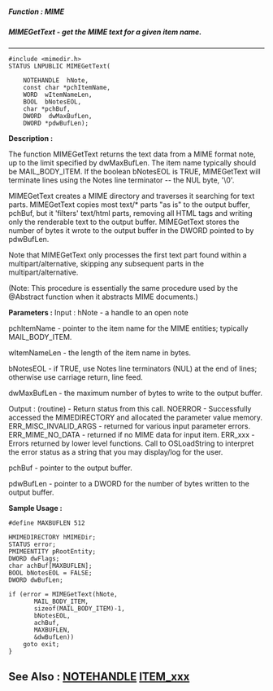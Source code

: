 ##### Function : MIME
##### MIMEGetText - get the MIME text for a given item name.
---
```
#include <mimedir.h>
STATUS LNPUBLIC MIMEGetText(

	NOTEHANDLE  hNote,
	const char *pchItemName,
	WORD  wItemNameLen,
	BOOL  bNotesEOL,
	char *pchBuf,
	DWORD  dwMaxBufLen,
	DWORD *pdwBufLen);
```
**Description :**

The function MIMEGetText returns the text data from a MIME format note, up to 
the limit specified by dwMaxBufLen.  The item name typically should be 
MAIL_BODY_ITEM.  If the boolean bNotesEOL is TRUE, MIMEGetText will terminate 
lines using the Notes line terminator -- the NUL byte, '\0'.

MIMEGetText creates a MIME directory and traverses it searching for text 
parts.  MIMEGetText copies most text/* parts "as is" to the output buffer, 
pchBuf, but it 'filters' text/html parts, removing all HTML tags and writing 
only the renderable text to the output buffer.  MIMEGetText stores the number 
of bytes it wrote to the output buffer in the DWORD pointed to by pdwBufLen.

Note that MIMEGetText only processes the first text part found within a 
multipart/alternative, skipping any subsequent parts in the 
multipart/alternative.

(Note:  This procedure is essentially the same procedure used by the @Abstract 
function when it abstracts MIME documents.)


**Parameters :**
Input :
hNote  -  a handle to an open note

pchItemName  -  pointer to the item name for the MIME entities; typically MAIL_BODY_ITEM.

wItemNameLen  -  the length of the item name in bytes.

bNotesEOL  -  if TRUE, use Notes line terminators (NUL) at the end of lines; otherwise use carriage return, line feed.

dwMaxBufLen  -  the maximum number of bytes to write to the output buffer.

Output :
(routine)  -  Return status from this call.
	NOERROR - Successfully accessed the MIMEDIRECTORY and allocated the parameter value memory.
	ERR_MISC_INVALID_ARGS - returned for various input parameter errors.
	ERR_MIME_NO_DATA - returned if no MIME data for input item.
	ERR_xxx - Errors returned by lower level functions.  Call to OSLoadString to interpret the error status as a string that you may display/log for the user.



pchBuf  -  pointer to the output buffer.

pdwBufLen  -  pointer to a DWORD for the number of bytes written to the output buffer.


**Sample Usage :**
```
#define MAXBUFLEN 512

HMIMEDIRECTORY hMIMEDir;
STATUS error;
PMIMEENTITY pRootEntity;
DWORD dwFlags;
char achBuf[MAXBUFLEN];
BOOL bNotesEOL = FALSE;
DWORD dwBufLen;

if (error = MIMEGetText(hNote,
	   MAIL_BODY_ITEM,
	   sizeof(MAIL_BODY_ITEM)-1,
	   bNotesEOL,
	   achBuf,
	   MAXBUFLEN,
	   &dwBufLen))
	goto exit;
}

```
**See Also :**
[NOTEHANDLE](/domino-c-api-docs/reference/Data/NOTEHANDLE)
[ITEM_xxx](/domino-c-api-docs/reference/Symb/ITEM_xxx)
---
